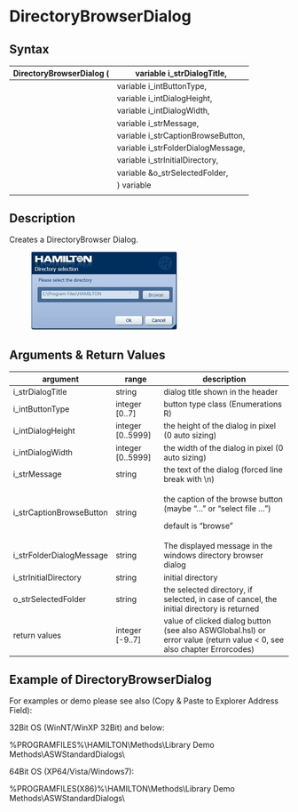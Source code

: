 # DirectoryBrowserDialog

## Syntax

| DirectoryBrowserDialog ( | variable i\_strDialogTitle,         |
| ------------------------ | ----------------------------------- |
|                          | variable i\_intButtonType,          |
|                          | variable i\_intDialogHeight,        |
|                          | variable i\_intDialogWidth,         |
|                          | variable i\_strMessage,             |
|                          | variable i\_strCaptionBrowseButton, |
|                          | variable i\_strFolderDialogMessage, |
|                          | variable i\_strInitialDirectory,    |
|                          | variable \&o\_strSelectedFolder,    |
|                          | ) variable                          |
|                          |                                     |

## Description

Creates a DirectoryBrowser Dialog.

<figure><img src="../../../../.gitbook/assets/image (831).png" alt=""><figcaption></figcaption></figure>

## Arguments & Return Values

| argument                  | range              | description                                                                                                            |
| ------------------------- | ------------------ | ---------------------------------------------------------------------------------------------------------------------- |
| i\_strDialogTitle         | string             | dialog title shown in the header                                                                                       |
| i\_intButtonType          | integer \[0..7]    | button type class (Enumerations R)                                                                                     |
| i\_intDialogHeight        | integer \[0..5999] | the height of the dialog in pixel (0 auto sizing)                                                                      |
| i\_intDialogWidth         | integer \[0..5999] | the width of the dialog in pixel (0 auto sizing)                                                                       |
| i\_strMessage             | string             | the text of the dialog (forced line break with \n)                                                                     |
| i\_strCaptionBrowseButton | string             | <p>the caption of the browse button (maybe “…” or “select file …”)</p><p>default is “browse”</p>                       |
| i\_strFolderDialogMessage | string             | The displayed message in the windows directory browser dialog                                                          |
| i\_strInitialDirectory    | string             | initial directory                                                                                                      |
| o\_strSelectedFolder      | string             | the selected directory, if selected, in case of cancel, the initial directory is returned                              |
| return values             | integer \[-9..7]   | value of clicked dialog button (see also ASWGlobal.hsl) or error value (return value < 0, see also chapter Errorcodes) |

## Example of DirectoryBrowserDialog

For examples or demo please see also (Copy & Paste to Explorer Address Field):

32Bit OS (WinNT/WinXP 32Bit) and below:

%PROGRAMFILES%\HAMILTON\Methods\Library Demo Methods\ASWStandardDialogs\\

64Bit OS (XP64/Vista/Windows7):

%PROGRAMFILES(X86)%\HAMILTON\Methods\Library Demo Methods\ASWStandardDialogs\\
